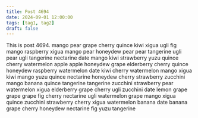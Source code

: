```yaml
---
title: Post 4694
date: 2024-09-01 12:00:00
tags: [tag1, tag2]
draft: false
---
```

This is post 4694.
mango
pear
grape
cherry
quince
kiwi
xigua
ugli
fig
mango
raspberry
xigua
mango
pear
honeydew
pear
pear
tangerine
ugli
pear
ugli
tangerine
nectarine
date
mango
kiwi
strawberry
yuzu
quince
cherry
watermelon
apple
apple
honeydew
grape
elderberry
cherry
quince
honeydew
raspberry
watermelon
date
kiwi
cherry
watermelon
mango
xigua
kiwi
mango
yuzu
quince
nectarine
honeydew
cherry
strawberry
zucchini
mango
banana
quince
tangerine
tangerine
zucchini
strawberry
pear
watermelon
xigua
elderberry
grape
cherry
ugli
zucchini
date
lemon
grape
grape
grape
fig
cherry
nectarine
ugli
watermelon
grape
mango
xigua
quince
zucchini
strawberry
cherry
xigua
watermelon
banana
date
banana
grape
cherry
honeydew
nectarine
fig
yuzu
tangerine
